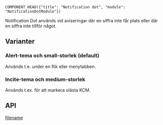 `COMPONENT_HEAD({"title": "Notification dot", "module": "NotificationDotModule"})`



Notification Dot används vid aviseringar där en siffra inte får plats eller där en siffra inte tillför något.

## Varianter
### Alert-tema och small-storlek (default)
Används t.e. under en flik eller menytabben.

<div class="component-example-container" data-example-path="_example-displayer/#/example/notification-dot/1"></div>

### Incite-tema och medium-storlek
Används t.ex. för att markera olästa KCM.

<div class="component-example-container" data-example-path="_example-displayer/#/example/notification-dot/2"></div>

## API
<div class="component-library-api" data-components="notification-dot"></div>



[filename](includes/_componentFooter.md ':include')

